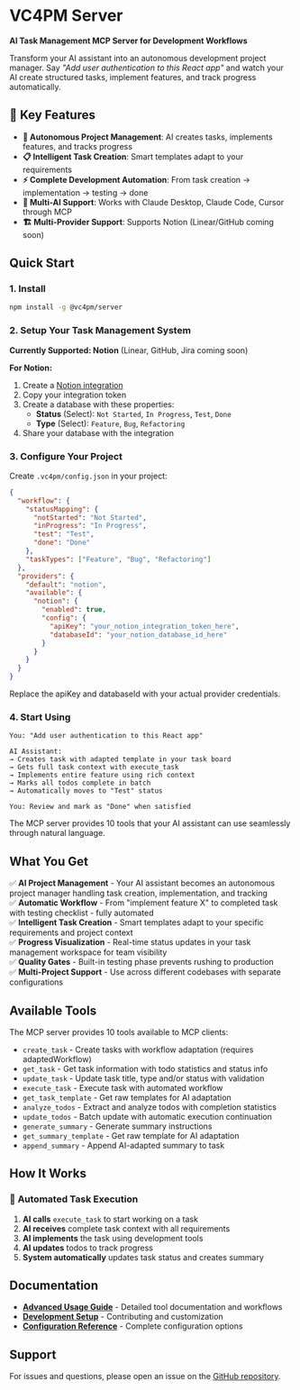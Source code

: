 # VC4PM Server

**AI Task Management MCP Server for Development Workflows**

Transform your AI assistant into an autonomous development project manager. Say *"Add user authentication to this React app"* and watch your AI create structured tasks, implement features, and track progress automatically.

## 🚀 **Key Features**

- **🎯 Autonomous Project Management**: AI creates tasks, implements features, and tracks progress
- **📋 Intelligent Task Creation**: Smart templates adapt to your requirements  
- **⚡ Complete Development Automation**: From task creation → implementation → testing → done
- **🔄 Multi-AI Support**: Works with Claude Desktop, Claude Code, Cursor through MCP
- **🏗️ Multi-Provider Support**: Supports Notion (Linear/GitHub coming soon)

## Quick Start

### 1. Install

```bash
npm install -g @vc4pm/server
```

### 2. Setup Your Task Management System

**Currently Supported: Notion** (Linear, GitHub, Jira coming soon)

**For Notion:**
1. Create a [Notion integration](https://www.notion.so/my-integrations)
2. Copy your integration token
3. Create a database with these properties:
   - **Status** (Select): `Not Started`, `In Progress`, `Test`, `Done`
   - **Type** (Select): `Feature`, `Bug`, `Refactoring`
4. Share your database with the integration

### 3. Configure Your Project

Create `.vc4pm/config.json` in your project:

```json
{
  "workflow": {
    "statusMapping": {
      "notStarted": "Not Started",
      "inProgress": "In Progress", 
      "test": "Test",
      "done": "Done"
    },
    "taskTypes": ["Feature", "Bug", "Refactoring"]
  },
  "providers": {
    "default": "notion",
    "available": {
      "notion": {
        "enabled": true,
        "config": {
          "apiKey": "your_notion_integration_token_here",
          "databaseId": "your_notion_database_id_here"
        }
      }
    }
  }
}
```

Replace the apiKey and databaseId with your actual provider credentials.

### 4. Start Using

```
You: "Add user authentication to this React app"

AI Assistant: 
→ Creates task with adapted template in your task board
→ Gets full task context with execute_task
→ Implements entire feature using rich context
→ Marks all todos complete in batch
→ Automatically moves to "Test" status

You: Review and mark as "Done" when satisfied
```

The MCP server provides 10 tools that your AI assistant can use seamlessly through natural language.

## What You Get

✅ **AI Project Management** - Your AI assistant becomes an autonomous project manager handling task creation, implementation, and tracking  
✅ **Automatic Workflow** - From "implement feature X" to completed task with testing checklist - fully automated  
✅ **Intelligent Task Creation** - Smart templates adapt to your specific requirements and project context  
✅ **Progress Visualization** - Real-time status updates in your task management workspace for team visibility  
✅ **Quality Gates** - Built-in testing phase prevents rushing to production  
✅ **Multi-Project Support** - Use across different codebases with separate configurations  

## Available Tools

The MCP server provides 10 tools available to MCP clients:

- `create_task` - Create tasks with workflow adaptation (requires adaptedWorkflow)
- `get_task` - Get task information with todo statistics and status info
- `update_task` - Update task title, type and/or status with validation
- `execute_task` - Execute task with automated workflow
- `get_task_template` - Get raw templates for AI adaptation
- `analyze_todos` - Extract and analyze todos with completion statistics
- `update_todos` - Batch update with automatic execution continuation
- `generate_summary` - Generate summary instructions
- `get_summary_template` - Get raw template for AI adaptation
- `append_summary` - Append AI-adapted summary to task

## How It Works

### 🔄 **Automated Task Execution**
1. **AI calls** `execute_task` to start working on a task
2. **AI receives** complete task context with all requirements
3. **AI implements** the task using development tools
4. **AI updates** todos to track progress
5. **System automatically** updates task status and creates summary


## Documentation

- **[Advanced Usage Guide](docs/advanced-usage.md)** - Detailed tool documentation and workflows
- **[Development Setup](docs/development.md)** - Contributing and customization
- **[Configuration Reference](docs/configuration.md)** - Complete configuration options

## Support

For issues and questions, please open an issue on the [GitHub repository](https://github.com/christophe-bazin/vibe-coding-4pm).
